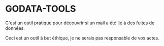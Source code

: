 # GODATA-TOOLS
C'est un outil pratique pour découvrir si un mail a été lié à des fuites de données.


Ceci est un outil à but éthique, je ne serais pas responsable de vos actes.
